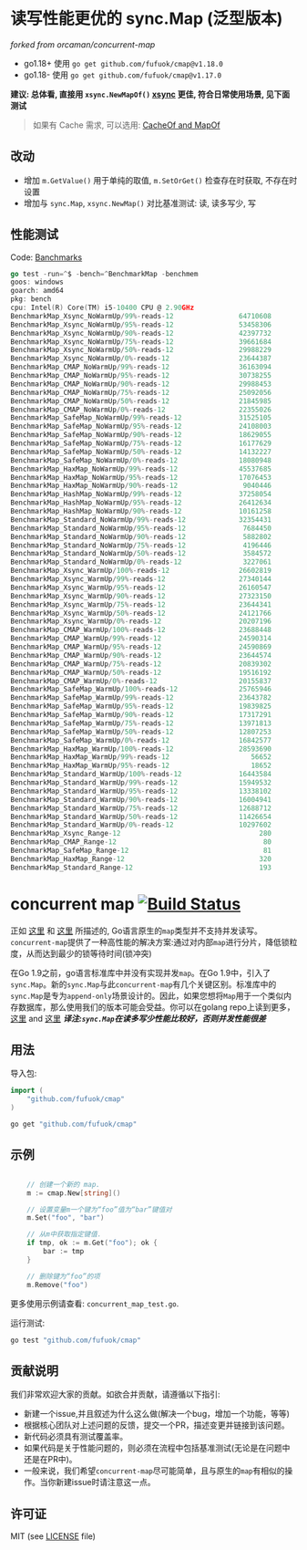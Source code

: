 # 读写性能更优的 sync.Map (泛型版本)

*forked from orcaman/concurrent-map*

- go1.18+ 使用 `go get github.com/fufuok/cmap@v1.18.0`
- go1.18- 使用 `go get github.com/fufuok/cmap@v1.17.0`

**建议: 总体看, 直接用 `xsync.NewMapOf()` [xsync](https://github.com/fufuok/utils/tree/master/xsync) 更佳, 符合日常使用场景, 见下面测试**

> 如果有 Cache 需求, 可以选用: [CacheOf and MapOf](https://github.com/fufuok/cache)

## 改动

- 增加 `m.GetValue()` 用于单纯的取值, `m.SetOrGet()` 检查存在时获取, 不存在时设置
- 增加与 `sync.Map`, `xsync.NewMap()` 对比基准测试: 读, 读多写少, 写

## 性能测试

Code: [Banchmarks](benchmarks)

```go
go test -run=^$ -bench=^BenchmarkMap -benchmem
goos: windows
goarch: amd64
pkg: bench
cpu: Intel(R) Core(TM) i5-10400 CPU @ 2.90GHz
BenchmarkMap_Xsync_NoWarmUp/99%-reads-12                64710608                20.33 ns/op            0 B/op          0 allocs/op
BenchmarkMap_Xsync_NoWarmUp/95%-reads-12                53458306                25.36 ns/op            1 B/op          0 allocs/op
BenchmarkMap_Xsync_NoWarmUp/90%-reads-12                42397732                28.43 ns/op            3 B/op          0 allocs/op
BenchmarkMap_Xsync_NoWarmUp/75%-reads-12                39661684                36.12 ns/op            7 B/op          0 allocs/op
BenchmarkMap_Xsync_NoWarmUp/50%-reads-12                29988229                43.22 ns/op           14 B/op          1 allocs/op
BenchmarkMap_Xsync_NoWarmUp/0%-reads-12                 23644387                56.20 ns/op           28 B/op          2 allocs/op
BenchmarkMap_CMAP_NoWarmUp/99%-reads-12                 36163094                35.32 ns/op            0 B/op          0 allocs/op
BenchmarkMap_CMAP_NoWarmUp/95%-reads-12                 30738255                39.12 ns/op            0 B/op          0 allocs/op
BenchmarkMap_CMAP_NoWarmUp/90%-reads-12                 29988453                41.85 ns/op            0 B/op          0 allocs/op
BenchmarkMap_CMAP_NoWarmUp/75%-reads-12                 25092056                48.78 ns/op            0 B/op          0 allocs/op
BenchmarkMap_CMAP_NoWarmUp/50%-reads-12                 21845985                55.97 ns/op            0 B/op          0 allocs/op
BenchmarkMap_CMAP_NoWarmUp/0%-reads-12                  22355026                51.69 ns/op            1 B/op          0 allocs/op
BenchmarkMap_SafeMap_NoWarmUp/99%-reads-12              31525105                38.27 ns/op            0 B/op          0 allocs/op
BenchmarkMap_SafeMap_NoWarmUp/95%-reads-12              24108003                51.54 ns/op            0 B/op          0 allocs/op
BenchmarkMap_SafeMap_NoWarmUp/90%-reads-12              18629055                60.09 ns/op            0 B/op          0 allocs/op
BenchmarkMap_SafeMap_NoWarmUp/75%-reads-12              16177629                75.59 ns/op            0 B/op          0 allocs/op
BenchmarkMap_SafeMap_NoWarmUp/50%-reads-12              14132227                88.33 ns/op            1 B/op          0 allocs/op
BenchmarkMap_SafeMap_NoWarmUp/0%-reads-12               18080948                69.31 ns/op            1 B/op          0 allocs/op
BenchmarkMap_HaxMap_NoWarmUp/99%-reads-12               45537685               103.6 ns/op             0 B/op          0 allocs/op
BenchmarkMap_HaxMap_NoWarmUp/95%-reads-12               17076453               802.4 ns/op             1 B/op          0 allocs/op
BenchmarkMap_HaxMap_NoWarmUp/90%-reads-12                9040446              1706 ns/op               3 B/op          0 allocs/op
BenchmarkMap_HashMap_NoWarmUp/99%-reads-12              37258054                52.16 ns/op            0 B/op          0 allocs/op
BenchmarkMap_HashMap_NoWarmUp/95%-reads-12              26412634               328.1 ns/op             0 B/op          0 allocs/op
BenchmarkMap_HashMap_NoWarmUp/90%-reads-12              10161258               469.2 ns/op             0 B/op          0 allocs/op
BenchmarkMap_Standard_NoWarmUp/99%-reads-12             32354431               205.6 ns/op            25 B/op          0 allocs/op
BenchmarkMap_Standard_NoWarmUp/95%-reads-12              7684450               282.0 ns/op            36 B/op          0 allocs/op
BenchmarkMap_Standard_NoWarmUp/90%-reads-12              5882802               323.0 ns/op            38 B/op          0 allocs/op
BenchmarkMap_Standard_NoWarmUp/75%-reads-12              4196446               441.0 ns/op            45 B/op          0 allocs/op
BenchmarkMap_Standard_NoWarmUp/50%-reads-12              3584572               397.7 ns/op            44 B/op          0 allocs/op
BenchmarkMap_Standard_NoWarmUp/0%-reads-12               3227061               406.9 ns/op            44 B/op          1 allocs/op
BenchmarkMap_Xsync_WarmUp/100%-reads-12                 26602819                41.82 ns/op            0 B/op          0 allocs/op
BenchmarkMap_Xsync_WarmUp/99%-reads-12                  27340144                42.23 ns/op            0 B/op          0 allocs/op
BenchmarkMap_Xsync_WarmUp/95%-reads-12                  26160547                43.09 ns/op            1 B/op          0 allocs/op
BenchmarkMap_Xsync_WarmUp/90%-reads-12                  27323150                43.50 ns/op            2 B/op          0 allocs/op
BenchmarkMap_Xsync_WarmUp/75%-reads-12                  23644341                46.19 ns/op            6 B/op          0 allocs/op
BenchmarkMap_Xsync_WarmUp/50%-reads-12                  24121766                50.25 ns/op           13 B/op          0 allocs/op
BenchmarkMap_Xsync_WarmUp/0%-reads-12                   20207196                58.87 ns/op           28 B/op          1 allocs/op
BenchmarkMap_CMAP_WarmUp/100%-reads-12                  23688448                48.25 ns/op            0 B/op          0 allocs/op
BenchmarkMap_CMAP_WarmUp/99%-reads-12                   24590314                47.63 ns/op            0 B/op          0 allocs/op
BenchmarkMap_CMAP_WarmUp/95%-reads-12                   24590869                48.50 ns/op            0 B/op          0 allocs/op
BenchmarkMap_CMAP_WarmUp/90%-reads-12                   23644574                50.85 ns/op            0 B/op          0 allocs/op
BenchmarkMap_CMAP_WarmUp/75%-reads-12                   20839302                55.83 ns/op            0 B/op          0 allocs/op
BenchmarkMap_CMAP_WarmUp/50%-reads-12                   19516192                60.61 ns/op            0 B/op          0 allocs/op
BenchmarkMap_CMAP_WarmUp/0%-reads-12                    20155837                53.12 ns/op            0 B/op          0 allocs/op
BenchmarkMap_SafeMap_WarmUp/100%-reads-12               25765946                46.52 ns/op            0 B/op          0 allocs/op
BenchmarkMap_SafeMap_WarmUp/99%-reads-12                23643782                49.82 ns/op            0 B/op          0 allocs/op
BenchmarkMap_SafeMap_WarmUp/95%-reads-12                19839825                61.30 ns/op            0 B/op          0 allocs/op
BenchmarkMap_SafeMap_WarmUp/90%-reads-12                17317291                68.36 ns/op            0 B/op          0 allocs/op
BenchmarkMap_SafeMap_WarmUp/75%-reads-12                13971813                83.34 ns/op            0 B/op          0 allocs/op
BenchmarkMap_SafeMap_WarmUp/50%-reads-12                12807253                93.12 ns/op            0 B/op          0 allocs/op
BenchmarkMap_SafeMap_WarmUp/0%-reads-12                 16842577                69.89 ns/op            0 B/op          0 allocs/op
BenchmarkMap_HaxMap_WarmUp/100%-reads-12                28593690                47.12 ns/op            0 B/op          0 allocs/op
BenchmarkMap_HaxMap_WarmUp/99%-reads-12                    56652             24877 ns/op               1 B/op          0 allocs/op
BenchmarkMap_HaxMap_WarmUp/95%-reads-12                    18652            128776 ns/op               5 B/op          0 allocs/op
BenchmarkMap_Standard_WarmUp/100%-reads-12              16443584                64.52 ns/op            0 B/op          0 allocs/op
BenchmarkMap_Standard_WarmUp/99%-reads-12               15949532                72.13 ns/op            2 B/op          0 allocs/op
BenchmarkMap_Standard_WarmUp/95%-reads-12               13338102                78.88 ns/op            3 B/op          0 allocs/op
BenchmarkMap_Standard_WarmUp/90%-reads-12               16004941                71.90 ns/op            3 B/op          0 allocs/op
BenchmarkMap_Standard_WarmUp/75%-reads-12               12688712                82.75 ns/op            7 B/op          0 allocs/op
BenchmarkMap_Standard_WarmUp/50%-reads-12               11426654                90.88 ns/op           12 B/op          0 allocs/op
BenchmarkMap_Standard_WarmUp/0%-reads-12                10297602               103.1 ns/op            22 B/op          1 allocs/op
BenchmarkMap_Xsync_Range-12                                  280           4545280 ns/op               3 B/op          0 allocs/op
BenchmarkMap_CMAP_Range-12                                    80          15866595 ns/op        24067569 B/op        200 allocs/op
BenchmarkMap_SafeMap_Range-12                                 81          15316763 ns/op        24046433 B/op         79 allocs/op
BenchmarkMap_HaxMap_Range-12                                 320           3632630 ns/op               3 B/op          0 allocs/op
BenchmarkMap_Standard_Range-12                               193           6159392 ns/op               5 B/op          0 allocs/op
```



# concurrent map [![Build Status](https://travis-ci.com/orcaman/concurrent-map.svg?branch=master)](https://travis-ci.com/orcaman/concurrent-map)

正如 [这里](http://golang.org/doc/faq#atomic_maps) 和 [这里](http://blog.golang.org/go-maps-in-action) 所描述的, Go语言原生的`map`类型并不支持并发读写。`concurrent-map`提供了一种高性能的解决方案:通过对内部`map`进行分片，降低锁粒度，从而达到最少的锁等待时间(锁冲突)

在Go 1.9之前，go语言标准库中并没有实现并发`map`。在Go 1.9中，引入了`sync.Map`。新的`sync.Map`与此`concurrent-map`有几个关键区别。标准库中的`sync.Map`是专为`append-only`场景设计的。因此，如果您想将`Map`用于一个类似内存数据库，那么使用我们的版本可能会受益。你可以在golang repo上读到更多，[这里](https://github.com/golang/go/issues/21035) and [这里](https://stackoverflow.com/questions/11063473/map-with-concurrent-access)
***译注:`sync.Map`在读多写少性能比较好，否则并发性能很差***

## 用法

导入包:

```go
import (
	"github.com/fufuok/cmap"
)

```

```bash
go get "github.com/fufuok/cmap"
```

## 示例

```go

	// 创建一个新的 map.
	m := cmap.New[string]()

	// 设置变量m一个键为“foo”值为“bar”键值对
	m.Set("foo", "bar")

	// 从m中获取指定键值.
	if tmp, ok := m.Get("foo"); ok {
		bar := tmp
	}

	// 删除键为“foo”的项
	m.Remove("foo")

```

更多使用示例请查看: `concurrent_map_test.go`.

运行测试:

```bash
go test "github.com/fufuok/cmap"
```

## 贡献说明

我们非常欢迎大家的贡献。如欲合并贡献，请遵循以下指引:
- 新建一个issue,并且叙述为什么这么做(解决一个bug，增加一个功能，等等)
- 根据核心团队对上述问题的反馈，提交一个PR，描述变更并链接到该问题。
- 新代码必须具有测试覆盖率。
- 如果代码是关于性能问题的，则必须在流程中包括基准测试(无论是在问题中还是在PR中)。
- 一般来说，我们希望`concurrent-map`尽可能简单，且与原生的`map`有相似的操作。当你新建issue时请注意这一点。

## 许可证
MIT (see [LICENSE](https://github.com/orcaman/concurrent-map/blob/master/LICENSE) file)
